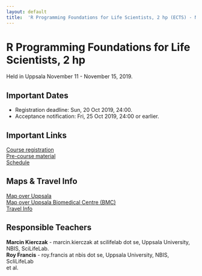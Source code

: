 ```yaml
---
layout: default
title:  'R Programming Foundations for Life Scientists, 2 hp (ECTS) - November 2019'
--- 
```



# R Programming Foundations for Life Scientists, 2 hp

Held in Uppsala November 11 - November 15, 2019.

## Important Dates
* Registration deadline: Sun, 20 Oct 2019, 24:00.
* Acceptance notification: Fri, 25 Oct 2019, 24:00 or earlier.

## Important Links
[Course registration](https://squery.typeform.com/to/XMwVk1)   
[Pre-course material](precourse)   
[Schedule](schedule)  

## Maps & Travel Info
[Map over Uppsala](https://www.google.se/maps/@59.8557755,17.6369985,13.5z)  
[Map over Uppsala Biomedical Centre (BMC)](http://www.bmc.uu.se/digitalAssets/135/c_135897-l_3-k_oversikt-bmc.jpg)  
[Travel Info](travel)  

## Responsible Teachers
**Marcin Kierczak** - marcin.kierczak at scilifelab dot se, Uppsala University, NBIS, SciLifeLab.  
**Roy Francis** - roy.francis at nbis dot se, Uppsala University, NBIS, ScliLifeLab  
et al.
